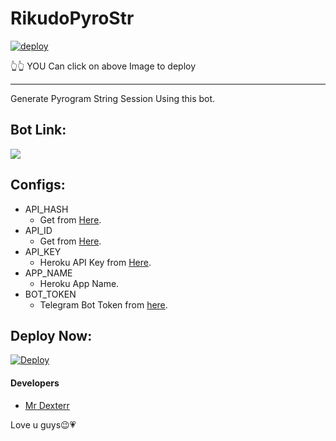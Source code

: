 # RikudoPyroStr

[![deploy](https://telegra.ph/file/4f3dee3a87e98d9b6a901.jpg)](https://heroku.com/deploy?template=https://github.com/smitpanchalA2/STRINGgen)

👆👆
YOU Can click on above Image to deploy 
________

Generate Pyrogram String Session Using this bot.

## Bot Link:
<a href="https://t.me/pyrogram_string_genrobot"><img src="https://img.shields.io/badge/Telegram-Bot-blue.svg?logo=telegram"></a>

## Configs:
- API_HASH
  - Get from [Here](https://my.telegram.org).
- API_ID
  - Get from [Here](https://my.telegram.org).
- API_KEY
  - Heroku API Key from [Here](https://dashboard.heroku.com/account).
- APP_NAME
  - Heroku App Name.
- BOT_TOKEN
  - Telegram Bot Token from [here](https://t.me/BotFather).

## Deploy Now:
[![Deploy](https://www.herokucdn.com/deploy/button.svg)](https://heroku.com/deploy?template=https://github.com/smitpanchalA2/STRINGgen)


#### Developers
- [Mr Dexterr](https://t.me/mr_dexterr)


Love u guys😉💗
